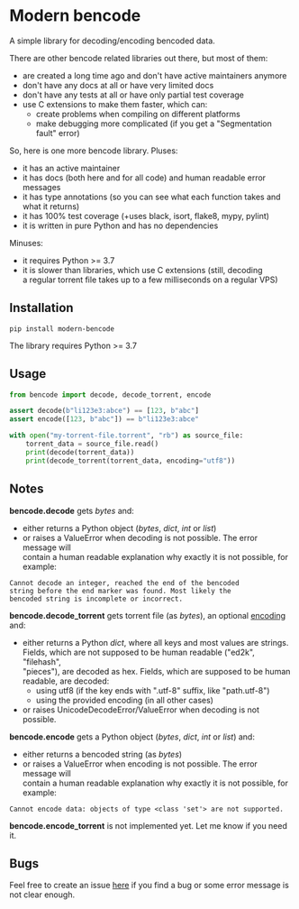 # Modern bencode

A simple library for decoding/encoding bencoded data.

There are other bencode related libraries out there, but most of them:
- are created a long time ago and don't have active maintainers anymore
- don't have any docs at all or have very limited docs
- don't have any tests at all or have only partial test coverage
- use C extensions to make them faster, which can:
  - create problems when compiling on different platforms
  - make debugging more complicated (if you get a "Segmentation fault" error)

So, here is one more bencode library. Pluses:
- it has an active maintainer
- it has docs (both here and for all code) and human readable error messages
- it has type annotations (so you can see what each function takes and what it 
  returns)
- it has 100% test coverage (+uses black, isort, flake8, mypy, pylint)
- it is written in pure Python and has no dependencies 

Minuses:
- it requires Python >= 3.7
- it is slower than libraries, which use C extensions (still, decoding  
  a regular torrent file takes up to a few milliseconds on a regular VPS)

## Installation
```
pip install modern-bencode
```
The library requires Python >= 3.7

## Usage
```python
from bencode import decode, decode_torrent, encode

assert decode(b"li123e3:abce") == [123, b"abc"]
assert encode([123, b"abc"]) == b"li123e3:abce"

with open("my-torrent-file.torrent", "rb") as source_file:
    torrent_data = source_file.read()
    print(decode(torrent_data))
    print(decode_torrent(torrent_data, encoding="utf8"))
```

## Notes

**bencode.decode** gets *bytes* and:
- either returns a Python object (*bytes*, *dict*, *int* or *list*)
- or raises a ValueError when decoding is not possible. The error message will  
  contain a human readable explanation why exactly it is not possible, for 
  example:
```
Cannot decode an integer, reached the end of the bencoded 
string before the end marker was found. Most likely the 
bencoded string is incomplete or incorrect.
```

**bencode.decode_torrent** gets torrent file (as *bytes*), an optional 
[encoding](https://docs.python.org/3.7/library/codecs.html#standard-encodings) 
and:
- either returns a Python *dict*, where all keys and most values are strings.  
  Fields, which are not supposed to be human readable ("ed2k", "filehash",  
  "pieces"), are decoded as hex. Fields, which are supposed to be human  
  readable, are decoded:
  - using utf8 (if the key ends with ".utf-8" suffix, like "path.utf-8")
  - using the provided encoding (in all other cases)
- or raises UnicodeDecodeError/ValueError when decoding is not possible.

**bencode.encode** gets a Python object (*bytes*, *dict*, *int* or *list*) and:
- either returns a bencoded string (as *bytes*)
- or raises a ValueError when encoding is not possible. The error message will  
  contain a human readable explanation why exactly it is not possible, for 
  example:
```
Cannot encode data: objects of type <class 'set'> are not supported.
```

**bencode.encode_torrent** is not implemented yet. Let me know if you need it.

## Bugs

Feel free to create an issue [here](https://github.com/retonato/modern-bencode/issues)
if you find a bug or some error message is not clear enough.